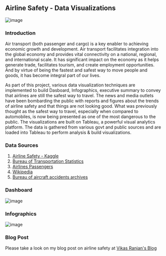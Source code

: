 ## Airline Safety - Data Visualizations

![image](https://user-images.githubusercontent.com/44445092/128805586-b60d833c-d796-4314-9307-59a51a3a99b4.png)

### Introduction

Air transport (both passenger and cargo) is a key enabler to achieving economic growth and development. Air transport facilitates integration into the global economy and provides vital connectivity on a national, regional, and international scale. It has significant impact on the economy as it helps generate trade, facilitates tourism, and create employment opportunities. And by virtue of being the fastest and safest way to move people and goods, it has become integral part of our lives.

As part of this project, various data visualization techniques are implemented to build Dasboard, Infographics, executive summary to convey that airlines are still the safest way to travel. The news and media outlets have been bombarding the public with reports and figures about the trends of airline safety and that things are not looking good. What was previously thought as the safest way to travel, especially when compared to automobiles, is now being presented as one of the most dangerous to the public. 
The visualizations are built on Tableau, a powerful visual analytics platform. The data is gathered from various govt and public sources and are loaded into Tableau to perform analysis & build visualizations.


### Data Sources

1. [Airline Safety - Kaggle](https://www.kaggle.com/fivethirtyeight/fivethirtyeight-airline-safety-dataset)
2. [Bureau of Transportation Statistics](https://www.bts.gov/topics/airlines-and-airports-0)
3. [Airlines Passengers](https://www.kaggle.com/xan3011/airline-data-project-mit-1995-2019?select=airline_passengers.csv)
4. [Wikipedia](https://en.wikipedia.org/wiki/Motor_vehicle_fatality_rate_in_U.S._by_year)
5. [Bureau of aircraft accidents archives](http://www.baaa-acro.com/statistics)


### Dashboard

  ![image](https://user-images.githubusercontent.com/44445092/128801361-934e1593-deb7-4442-b4cf-e9e51a8291eb.png)
  
### Infographics

  ![image](https://user-images.githubusercontent.com/44445092/128803378-ea9ec8e1-8506-4d2d-86af-78220f4cae5d.png)

### Blog Post

Please take a look on my blog post on airline safety at [Vikas Ranjan's Blog](https://vranjan-dsc640-airlinesafety.blogspot.com/2021/02/airline-travel-safety-concerns-facts-vs.html)




